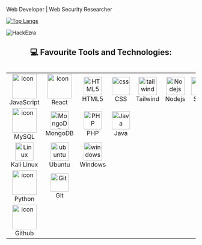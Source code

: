Web Developer | Web Security Researcher

[![Top Langs](https://github-readme-stats.vercel.app/api/top-langs/?username=HackEzra&layout=compact)](https://github.com/HackEzra)

<p align="left"> <img src="https://komarev.com/ghpvc/?username=HackEzra&label=Profile%20Views&color=430680&style=flat" alt="HackEzra" /> </p>

<h2 align="center">💻 Favourite Tools and Technologies:</h2>

<div style="display: flex; align-items: flex-start; align: center">
                <table align="center">
                    <tr>
                      <td align="center" width="96">
                            <img src="https://techstack-generator.vercel.app/js-icon.svg" alt="icon" width="65"
                                height="65" />
                            <br>JavaScript
                        </td>
                      <td align="center" width="96">
                            <img src="https://techstack-generator.vercel.app/react-icon.svg" alt="icon" width="65"
                                height="65" />
                            <br>React
                        </td>
                        <td align="center" width="96">
                            <img src="https://skillicons.dev/icons?i=html" width="48" height="48" alt="HTML5" />
                            <br>HTML5
                        </td>
                        <td align="center" width="96">
                            <img src="https://skillicons.dev/icons?i=css" width="48" height="48" alt="css" />
                            <br>CSS
                        </td>
                        <td align="center" width="96">
                            <img src="https://skillicons.dev/icons?i=tailwind" width="48" height="48" alt="tailwind" />
                            <br>Tailwind
                        </td>
                        <td align="center" width="96">
                            <img src="https://skillicons.dev/icons?i=nodejs" width="48" height="48" alt="Nodejs" />
                            <br>Nodejs
                        </td>
                        <td align="center" width="96">
                            <img src="https://skillicons.dev/icons?i=sass" width="48" height="48" alt="Sass" />
                            <br>Sass
                        </td>
                    </tr>
                    <tr>
                        <td align="center" width="96">
                            <img src="https://techstack-generator.vercel.app/mysql-icon.svg" alt="icon" width="65"
                                height="65" />
                            <br>MySQL
                        </td>
                        <td align="center" width="96">
                            <img src="https://skillicons.dev/icons?i=mongodb" width="48" height="48" alt="MongoDB" />
                            <br>MongoDB
                        </td>
                        <td align="center" width="96">
                            <img src="https://skillicons.dev/icons?i=php" width="48" height="48" alt="PHP" />
                            <br>PHP
                        </td>
                        <td align="center" width="96">
                            <img src="https://skillicons.dev/icons?i=java" width="48" height="48" alt="Java" />
                            <br>Java
                        </td>
                    </tr>
                    <tr>
                        <td align="center" width="96">
                            <img src="https://skillicons.dev/icons?i=linux" width="48" height="48" alt="Linux" />
                            <br>Kali Linux
                        </td>
                        <td align="center" width="96">
                            <img src="https://skillicons.dev/icons?i=ubuntu" width="48" height="48" alt="ubuntu" />
                            <br>Ubuntu
                        </td>
                        <td align="center" width="96">
                            <img src="https://skillicons.dev/icons?i=windows" width="48" height="48" alt="windows" />
                            <br>Windows
                        </td>
                    </tr>
                    <tr>
                        <td align="center" width="96">
                            <a>
                                <img src="https://techstack-generator.vercel.app/python-icon.svg" alt="icon" width="65"
                                    height="65" />
                            </a>
                            <br>Python
                        </td>
                        <td align="center" width="96">
                            <img src="https://user-images.githubusercontent.com/25181517/192108372-f71d70ac-7ae6-4c0d-8395-51d8870c2ef0.png"
                                width="48" height="48" alt="Git" />
                            <br>Git
                        </td>
                    </tr>
                    <tr>
                        <td align="center" width="96">
                            <a>
                                <img src="https://techstack-generator.vercel.app/github-icon.svg" alt="icon" width="65"
                                    height="65" />
                            </a>
                            <br>Github
                        </td>
                    </tr>
                </table>
            </div>


